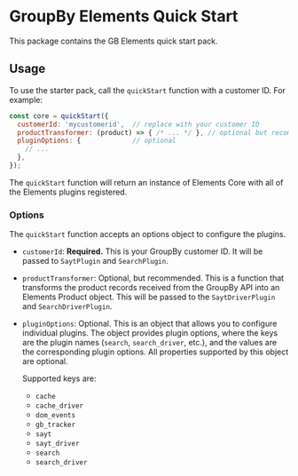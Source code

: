 # GroupBy Elements Quick Start

This package contains the GB Elements quick start pack.

## Usage

To use the starter pack, call the `quickStart` function with a customer ID.
For example:

```js
const core = quickStart({
  customerId: 'mycustomerid',  // replace with your customer ID
  productTransformer: (product) => { /* ... */ }, // optional but recommended
  pluginOptions: {             // optional
    // ...
  },
});
```

The `quickStart` function will return an instance of Elements Core
with all of the Elements plugins registered.

### Options

The `quickStart` function accepts an options object to configure the plugins.

* `customerId`: **Required.** This is your GroupBy customer ID. It will
  be passed to `SaytPlugin` and `SearchPlugin`.
* `productTransformer`: Optional, but recommended.
  This is a function that transforms the product records received
  from the GroupBy API into an Elements Product object. This will be
  passed to the `SaytDriverPlugin` and `SearchDriverPlugin`.
* `pluginOptions`: Optional. This is an object that allows you to configure individual plugins.
  The object provides plugin options, where the keys are the plugin names (`search`, `search_driver`, etc.),
  and the values are the corresponding plugin options.
  All properties supported by this object are optional.

  Supported keys are:
  * `cache`
  * `cache_driver`
  * `dom_events`
  * `gb_tracker`
  * `sayt`
  * `sayt_driver`
  * `search`
  * `search_driver`
